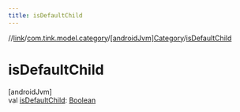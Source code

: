 ```yaml
---
title: isDefaultChild
---
```

//[link](../../../index.html)/[com.tink.model.category](../index.html)/[[androidJvm]Category](index.html)/[isDefaultChild](is-default-child.html)



# isDefaultChild



[androidJvm]\
val [isDefaultChild](is-default-child.html): [Boolean](https://kotlinlang.org/api/latest/jvm/stdlib/kotlin/-boolean/index.html)




